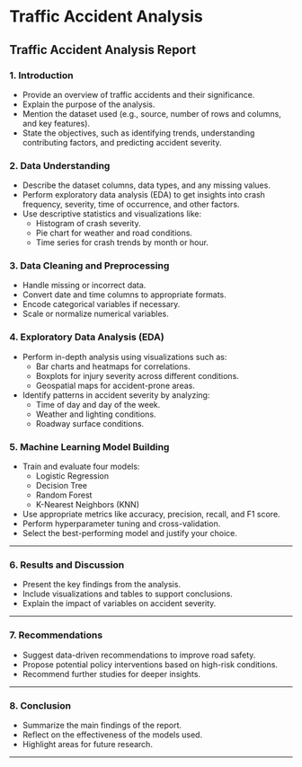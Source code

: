 # Traffic Accident Analysis
## **Traffic Accident Analysis Report**  

### **1. Introduction**  
- Provide an overview of traffic accidents and their significance.  
- Explain the purpose of the analysis.  
- Mention the dataset used (e.g., source, number of rows and columns, and key features).  
- State the objectives, such as identifying trends, understanding contributing factors, and predicting accident severity.  

### **2. Data Understanding**  
- Describe the dataset columns, data types, and any missing values.  
- Perform exploratory data analysis (EDA) to get insights into crash frequency, severity, time of occurrence, and other factors.  
- Use descriptive statistics and visualizations like:  
  - Histogram of crash severity.  
  - Pie chart for weather and road conditions.  
  - Time series for crash trends by month or hour.  

### **3. Data Cleaning and Preprocessing**  
- Handle missing or incorrect data.  
- Convert date and time columns to appropriate formats.  
- Encode categorical variables if necessary.  
- Scale or normalize numerical variables.  

### **4. Exploratory Data Analysis (EDA)**  
- Perform in-depth analysis using visualizations such as:  
  - Bar charts and heatmaps for correlations.  
  - Boxplots for injury severity across different conditions.  
  - Geospatial maps for accident-prone areas.  
- Identify patterns in accident severity by analyzing:  
  - Time of day and day of the week.  
  - Weather and lighting conditions.  
  - Roadway surface conditions.  

### **5. Machine Learning Model Building**  
- Train and evaluate four models:  
  - Logistic Regression  
  - Decision Tree  
  - Random Forest  
  - K-Nearest Neighbors (KNN)  
- Use appropriate metrics like accuracy, precision, recall, and F1 score.  
- Perform hyperparameter tuning and cross-validation.  
- Select the best-performing model and justify your choice.  

---

### **6. Results and Discussion**  
- Present the key findings from the analysis.  
- Include visualizations and tables to support conclusions.  
- Explain the impact of variables on accident severity.  

---

### **7. Recommendations**  
- Suggest data-driven recommendations to improve road safety.  
- Propose potential policy interventions based on high-risk conditions.  
- Recommend further studies for deeper insights.  

---

### **8. Conclusion**  
- Summarize the main findings of the report.  
- Reflect on the effectiveness of the models used.  
- Highlight areas for future research.  

---


